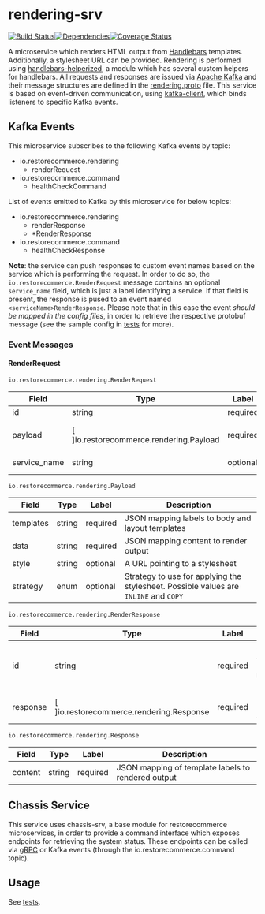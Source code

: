# rendering-srv
<img src="http://img.shields.io/npm/v/%40restorecommerce%2Frendering%2Dsrv.svg?style=flat-square" alt="">[![Build Status][build]](https://travis-ci.org/restorecommerce/rendering-srv?branch=master)[![Dependencies][depend]](https://david-dm.org/restorecommerce/rendering-srv)[![Coverage Status][cover]](https://coveralls.io/github/restorecommerce/rendering-srv?branch=master)

[version]: http://img.shields.io/npm/v/rendering-srv.svg?style=flat-square
[build]: http://img.shields.io/travis/restorecommerce/rendering-srv/master.svg?style=flat-square
[depend]: https://img.shields.io/david/restorecommerce/rendering-srv.svg?style=flat-square
[cover]: http://img.shields.io/coveralls/restorecommerce/rendering-srv/master.svg?style=flat-square

A microservice which renders HTML output from [Handlebars](http://handlebarsjs.com/) templates. Additionally, a stylesheet URL can be provided.
Rendering is performed using [handlebars-helperized](https://github.com/restorecommerce/handlebars-helperized), a module which has several custom helpers for handlebars.
All requests and responses are issued via [Apache Kafka](https://kafka.apache.org/) and their message structures are defined in the [rendering.proto](https://github.com/restorecommerce/protos/blob/master/io/restorecommerce/rendering.proto) file.
This service is based on event-driven communication, using [kafka-client](https://github.com/restorecommerce/kafka-client), which binds listeners to specific Kafka events.

## Kafka Events

This microservice subscribes to the following Kafka events by topic:
- io.restorecommerce.rendering
  - renderRequest
- io.restorecommerce.command
  - healthCheckCommand

List of events emitted to Kafka by this microservice for below topics:
- io.restorecommerce.rendering
  - renderResponse
  - *RenderResponse
- io.restorecommerce.command
  - healthCheckResponse


**Note**: the service can push responses to custom event names based on the service which is performing the request.
In order to do so, the `io.restorecommerce.RenderRequest` message contains an optional `service_name` field, which is just a label identifying a service. If that field is present,
the response is pused to an event named `<serviceName>RenderResponse`. Please note that in this case the event *should be mapped in the config files*, in order to
retrieve the respective protobuf message (see the sample config in [tests](https://github.com/restorecommerce/rendering-srv/tree/master/test) for more).

### Event Messages

#### RenderRequest

`io.restorecommerce.rendering.RenderRequest`

| Field | Type | Label | Description |
| ----- | ---- | ----- | ----------- |
| id | string | required | Request ID |
| payload | [ ]io.restorecommerce.rendering.Payload | required | List of templates and data |
| service_name | string | optional | Requester label |

`io.restorecommerce.rendering.Payload`

| Field | Type | Label | Description |
| ----- | ---- | ----- | ----------- |
| templates | string | required | JSON mapping labels to body and layout templates |
| data | string | required | JSON mapping content to render output |
| style | string | optional | A URL pointing to a stylesheet |
| strategy | enum | optional | Strategy to use for applying the stylesheet. Possible values are `INLINE` and `COPY`|


`io.restorecommerce.rendering.RenderResponse`

| Field | Type | Label | Description |
| ----- | ---- | ----- | ----------- |
| id | string | required | Same value as the respective `RenderRequest` id |
| response | [ ]io.restorecommerce.rendering.Response | required | List of rendered outputs |


`io.restorecommerce.rendering.Response`

| Field | Type | Label | Description |
| ----- | ---- | ----- | ----------- |
| content | string | required | JSON mapping of template labels to rendered output |

## Chassis Service

This service uses chassis-srv, a base module for restorecommerce microservices, in order to provide a command interface which exposes endpoints for retrieving the system status. These endpoints can be called via [gRPC](https://grpc.io/docs/) or Kafka events (through the io.restorecommerce.command topic).

## Usage

See [tests](https://github.com/restorecommerce/rendering-srv/tree/master/test).
